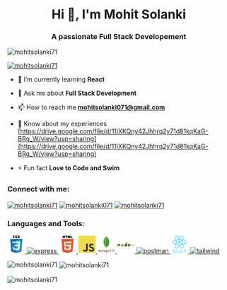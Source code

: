 <h1 align="center">Hi 👋, I'm Mohit Solanki</h1>
<h3 align="center">A passionate Full Stack Developement</h3>

<p align="left"> <img src="https://komarev.com/ghpvc/?username=mohitsolanki71&label=Profile%20views&color=0e75b6&style=flat" alt="mohitsolanki71" /> </p>

<p align="left"> <a href="https://github.com/ryo-ma/github-profile-trophy"><img src="https://github-profile-trophy.vercel.app/?username=mohitsolanki71" alt="mohitsolanki71" /></a> </p>

- 🌱 I’m currently learning **React**

- 💬 Ask me about **Full Stack Development**

- 📫 How to reach me **mohitsolanki071@gmail.com**

- 📄 Know about my experiences [https://drive.google.com/file/d/11iXKQny42Jhhrq2y71d81kqKaG-BRg_W/view?usp=sharing](https://drive.google.com/file/d/11iXKQny42Jhhrq2y71d81kqKaG-BRg_W/view?usp=sharing)

- ⚡ Fun fact **Love to Code and Swim**

<h3 align="left">Connect with me:</h3>
<p align="left">
<a href="https://linkedin.com/in/mohitsolanki71" target="blank"><img align="center" src="https://raw.githubusercontent.com/rahuldkjain/github-profile-readme-generator/master/src/images/icons/Social/linked-in-alt.svg" alt="mohitsolanki71" height="30" width="40" /></a>
<a href="https://fb.com/mohitsolanki071" target="blank"><img align="center" src="https://raw.githubusercontent.com/rahuldkjain/github-profile-readme-generator/master/src/images/icons/Social/facebook.svg" alt="mohitsolanki071" height="30" width="40" /></a>
<a href="https://instagram.com/mohitsolanki71" target="blank"><img align="center" src="https://raw.githubusercontent.com/rahuldkjain/github-profile-readme-generator/master/src/images/icons/Social/instagram.svg" alt="mohitsolanki71" height="30" width="40" /></a>
</p>

<h3 align="left">Languages and Tools:</h3>
<p align="left"> <a href="https://www.w3schools.com/css/" target="_blank" rel="noreferrer"> <img src="https://raw.githubusercontent.com/devicons/devicon/master/icons/css3/css3-original-wordmark.svg" alt="css3" width="40" height="40"/> </a> <a href="https://expressjs.com" target="_blank" rel="noreferrer"> <img src="https://camo.githubusercontent.com/7f73136d92799b19be179d1ed87b461120c35ed917c7d5ab59a7606209da7bd3/68747470733a2f2f696d672e736869656c64732e696f2f62616467652f457870726573732e6a732d3030303030303f7374796c653d666f722d7468652d6261646765266c6f676f3d65787072657373266c6f676f436f6c6f723d7768697465" alt="express" width="40" height="40"/> </a> <a href="https://www.w3.org/html/" target="_blank" rel="noreferrer"> <img src="https://raw.githubusercontent.com/devicons/devicon/master/icons/html5/html5-original-wordmark.svg" alt="html5" width="40" height="40"/> </a> <a href="https://developer.mozilla.org/en-US/docs/Web/JavaScript" target="_blank" rel="noreferrer"> <img src="https://raw.githubusercontent.com/devicons/devicon/master/icons/javascript/javascript-original.svg" alt="javascript" width="40" height="40"/> </a> <a href="https://www.mongodb.com/" target="_blank" rel="noreferrer"> <img src="https://raw.githubusercontent.com/devicons/devicon/master/icons/mongodb/mongodb-original-wordmark.svg" alt="mongodb" width="40" height="40"/> </a> <a href="https://nodejs.org" target="_blank" rel="noreferrer"> <img src="https://raw.githubusercontent.com/devicons/devicon/master/icons/nodejs/nodejs-original-wordmark.svg" alt="nodejs" width="40" height="40"/> </a> <a href="https://postman.com" target="_blank" rel="noreferrer"> <img src="https://www.vectorlogo.zone/logos/getpostman/getpostman-icon.svg" alt="postman" width="40" height="40"/> </a> <a href="https://reactjs.org/" target="_blank" rel="noreferrer"> <img src="https://raw.githubusercontent.com/devicons/devicon/master/icons/react/react-original-wordmark.svg" alt="react" width="40" height="40"/> </a> <a href="https://tailwindcss.com/" target="_blank" rel="noreferrer"> <img src="https://www.vectorlogo.zone/logos/tailwindcss/tailwindcss-icon.svg" alt="tailwind" width="40" height="40"/> </a> </p>

<p><img align="left" src="https://github-readme-stats.vercel.app/api/top-langs?username=mohitsolanki71&show_icons=true&locale=en&layout=compact" alt="mohitsolanki71" /></p>

<p>&nbsp;<img align="center" src="https://github-readme-stats.vercel.app/api?username=mohitsolanki71&show_icons=true&locale=en" alt="mohitsolanki71" /></p>

<p><img align="center" src="https://github-readme-streak-stats.herokuapp.com/?user=mohitsolanki71&" alt="mohitsolanki71" /></p>
